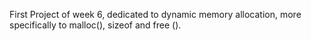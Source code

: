 First Project of week 6, dedicated to dynamic memory allocation, more specifically to malloc(), sizeof and free (). 
